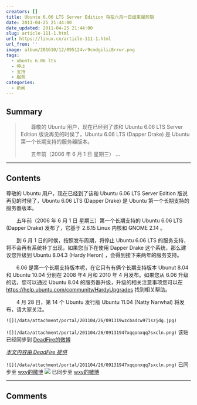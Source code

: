 ```yaml
---
creators: []
title: Ubuntu 6.06 LTS Server Edition 将在六月一日结束服务期
date: 2011-04-25 21:44:00
date_updated: 2011-04-25 21:44:00
slug: article-111-1.html
url: https://linux.cn/article-111-1.html
url_from: ''
image: album/201610/12/095124vr9cmdgilii8rrwr.png
tags:
  - ubuntu 6.06 lts
  - 停止
  - 支持
  - 服务
categories:
  - 新闻
---
```


## Summary

> 　　尊敬的 Ubuntu 用户，现在已经到了该和 Ubuntu 6.06 LTS Server Edition 版说再见的时侯了，Ubuntu 6.06 LTS (Dapper Drake) 是 Ubuntu 第一个长期支持的服务器版本。
> 
> 　　五年前（2006 年 6 月 1 日 星期三）  ...

***

<!-- more -->

## Contents

尊敬的 Ubuntu 用户，现在已经到了该和 Ubuntu 6.06 LTS Server Edition 版说再见的时侯了，Ubuntu 6.06 LTS (Dapper Drake) 是 Ubuntu 第一个长期支持的服务器版本。  
  
　　五年前（2006 年 6 月 1 日 星期三）第一个长期支持的 Ubuntu 6.06 LTS (Dapper Drake) 发布了，它基于 2.6.15 Linux 内核和 GNOME 2.14 。  
  
　　到 6 月 1 日的时侯，按照发布周期，将停止 Ubuntu 6.06 LTS 的服务支持，将不会再有系统补丁出现，如果您当下在使用 Dapper Drake 这个系统，那么建议您升级到 Ubuntu 8.04.3 (Hardy Heron) ，会得到接下来两年的服务支持。  
  
　　6.06 是第一个长期支持版本呢，在它只有有俩个长期支持版本 Ubunut 8.04 和 Ubuntu 10.04 分别在 2008 年4 月和 2010 年 4 月发布。如果您从 6.06 升级的话，您可以通过 Ubuntu 8.04 的服务器升级，升级的相关注意事项您可以在 <https://help.ubuntu.com/community/HardyUpgrades> 找到相关帮助。  
  
　　4 月 28 日，第 14 个 Ubuntu 发行版 Ubuntu 11.04 (Natty Narwhal) 将发布，请大家关注。  
  

`![](/data/attachment/portal/201104/26/091319wzcbadcw971szjdg.jpg)`

  
  
  
 `![](/data/attachment/portal/201104/26/09131947xqqonxqq7sxcln.png)` 该贴已经同步到 [DeadFire的微博](http://api.t.sina.com.cn/1676913724/statuses/9640499175)

 

*[本文内容由 DeadFire 提供](https://linux.cn/thread-7103-1-1.html)*
 

`![](/data/attachment/portal/201104/26/09131947xqqonxqq7sxcln.png)` 已同步至 [wxy的微博](http://api.t.sina.com.cn/1747813575/statuses/9642261721)
![](https://linux.cn/xwb/images/bgimg/icon_logo.png) 已同步至 [wxy的微博](http://api.t.sina.com.cn/1747813575/statuses/9653024705)

***

## Comments
